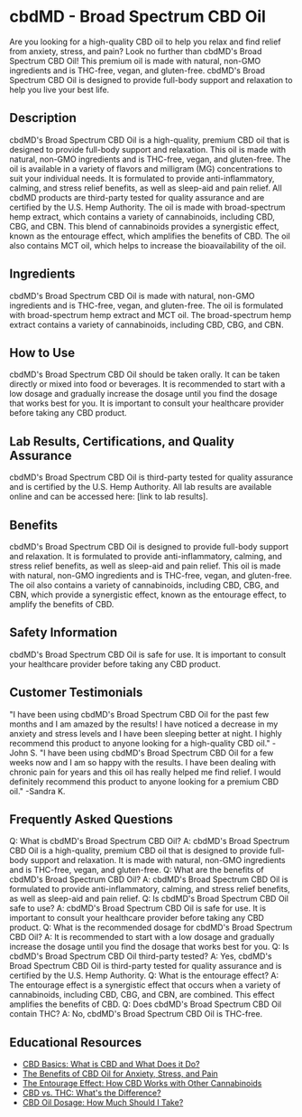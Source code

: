 # cbdMD - Broad Spectrum CBD Oil
Are you looking for a high-quality CBD oil to help you relax and find relief from anxiety, stress, and pain? Look no further than cbdMD's Broad Spectrum CBD Oil! This premium oil is made with natural, non-GMO ingredients and is THC-free, vegan, and gluten-free. cbdMD's Broad Spectrum CBD Oil is designed to provide full-body support and relaxation to help you live your best life.
## Description
cbdMD's Broad Spectrum CBD Oil is a high-quality, premium CBD oil that is designed to provide full-body support and relaxation. This oil is made with natural, non-GMO ingredients and is THC-free, vegan, and gluten-free. The oil is available in a variety of flavors and milligram (MG) concentrations to suit your individual needs. It is formulated to provide anti-inflammatory, calming, and stress relief benefits, as well as sleep-aid and pain relief. All cbdMD products are third-party tested for quality assurance and are certified by the U.S. Hemp Authority. 
The oil is made with broad-spectrum hemp extract, which contains a variety of cannabinoids, including CBD, CBG, and CBN. This blend of cannabinoids provides a synergistic effect, known as the entourage effect, which amplifies the benefits of CBD. The oil also contains MCT oil, which helps to increase the bioavailability of the oil. 
## Ingredients
cbdMD's Broad Spectrum CBD Oil is made with natural, non-GMO ingredients and is THC-free, vegan, and gluten-free. The oil is formulated with broad-spectrum hemp extract and MCT oil. The broad-spectrum hemp extract contains a variety of cannabinoids, including CBD, CBG, and CBN.
## How to Use
cbdMD's Broad Spectrum CBD Oil should be taken orally. It can be taken directly or mixed into food or beverages. It is recommended to start with a low dosage and gradually increase the dosage until you find the dosage that works best for you. It is important to consult your healthcare provider before taking any CBD product.
## Lab Results, Certifications, and Quality Assurance
cbdMD's Broad Spectrum CBD Oil is third-party tested for quality assurance and is certified by the U.S. Hemp Authority. All lab results are available online and can be accessed here: [link to lab results].
## Benefits
cbdMD's Broad Spectrum CBD Oil is designed to provide full-body support and relaxation. It is formulated to provide anti-inflammatory, calming, and stress relief benefits, as well as sleep-aid and pain relief. This oil is made with natural, non-GMO ingredients and is THC-free, vegan, and gluten-free. The oil also contains a variety of cannabinoids, including CBD, CBG, and CBN, which provide a synergistic effect, known as the entourage effect, to amplify the benefits of CBD.
## Safety Information
cbdMD's Broad Spectrum CBD Oil is safe for use. It is important to consult your healthcare provider before taking any CBD product.
## Customer Testimonials
"I have been using cbdMD's Broad Spectrum CBD Oil for the past few months and I am amazed by the results! I have noticed a decrease in my anxiety and stress levels and I have been sleeping better at night. I highly recommend this product to anyone looking for a high-quality CBD oil." -John S.
"I have been using cbdMD's Broad Spectrum CBD Oil for a few weeks now and I am so happy with the results. I have been dealing with chronic pain for years and this oil has really helped me find relief. I would definitely recommend this product to anyone looking for a premium CBD oil." -Sandra K.
## Frequently Asked Questions
Q: What is cbdMD's Broad Spectrum CBD Oil?
A: cbdMD's Broad Spectrum CBD Oil is a high-quality, premium CBD oil that is designed to provide full-body support and relaxation. It is made with natural, non-GMO ingredients and is THC-free, vegan, and gluten-free.
Q: What are the benefits of cbdMD's Broad Spectrum CBD Oil?
A: cbdMD's Broad Spectrum CBD Oil is formulated to provide anti-inflammatory, calming, and stress relief benefits, as well as sleep-aid and pain relief.
Q: Is cbdMD's Broad Spectrum CBD Oil safe to use?
A: cbdMD's Broad Spectrum CBD Oil is safe for use. It is important to consult your healthcare provider before taking any CBD product.
Q: What is the recommended dosage for cbdMD's Broad Spectrum CBD Oil?
A: It is recommended to start with a low dosage and gradually increase the dosage until you find the dosage that works best for you.
Q: Is cbdMD's Broad Spectrum CBD Oil third-party tested?
A: Yes, cbdMD's Broad Spectrum CBD Oil is third-party tested for quality assurance and is certified by the U.S. Hemp Authority.
Q: What is the entourage effect?
A: The entourage effect is a synergistic effect that occurs when a variety of cannabinoids, including CBD, CBG, and CBN, are combined. This effect amplifies the benefits of CBD.
Q: Does cbdMD's Broad Spectrum CBD Oil contain THC?
A: No, cbdMD's Broad Spectrum CBD Oil is THC-free.
## Educational Resources
- [CBD Basics: What is CBD and What Does it Do?](https://www.cbdmd.com/blog/cbd-basics-what-is-cbd-and-what-does-it-do)
- [The Benefits of CBD Oil for Anxiety, Stress, and Pain](https://www.cbdmd.com/blog/benefits-of-cbd-oil-for-anxiety-stress-and-pain)
- [The Entourage Effect: How CBD Works with Other Cannabinoids](https://www.cbdmd.com/blog/the-entourage-effect-how-cbd-works-with-other-cannabinoids)
- [CBD vs. THC: What's the Difference?](https://www.cbdmd.com/blog/cbd-vs-thc-whats-the-difference) 
- [CBD Oil Dosage: How Much Should I Take?](https://www.cbdmd.com/blog/cbd-oil-dosage-how-much-should-i-take)